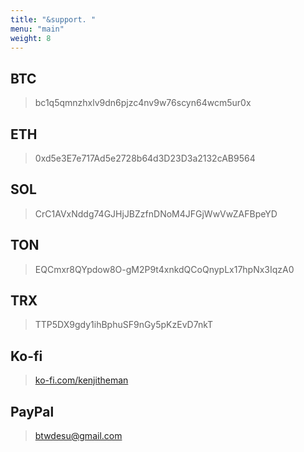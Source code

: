 ```yaml
---
title: "&support. "
menu: "main"
weight: 8
---
```


## BTC
> bc1q5qmnzhxlv9dn6pjzc4nv9w76scyn64wcm5ur0x

## ETH
> 0xd5e3E7e717Ad5e2728b64d3D23D3a2132cAB9564

## SOL
> CrC1AVxNddg74GJHjJBZzfnDNoM4JFGjWwVwZAFBpeYD

## TON
> EQCmxr8QYpdow8O-gM2P9t4xnkdQCoQnypLx17hpNx3IqzA0

## TRX
> TTP5DX9gdy1ihBphuSF9nGy5pKzEvD7nkT

## Ko-fi
> [ko-fi.com/kenjitheman](https://ko-fi.com/kenjitheman)

## PayPal
> [btwdesu@gmail.com](https://www.paypal.com/myaccount/transfer/homepage)

